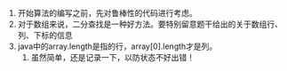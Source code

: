 1. 开始算法的编写之前，先对鲁棒性的代码进行考虑。
2. 对于数组来说，二分查找是一种好方法。要特别留意题干给出的关于数组行、列、下标的信息
3. java中的array.length是指的行，array[0].length才是列。
   1. 虽然简单，还是记录一下，以防状态不好出错！